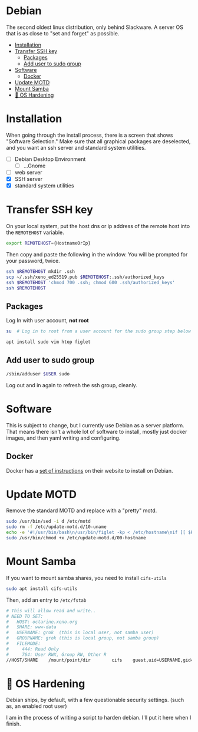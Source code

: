 # Debian <!-- omit in toc -->

The second oldest linux distribution, only behind Slackware. A server OS that is as close to "set and forget" as possible.

- [Installation](#installation)
- [Transfer SSH key](#transfer-ssh-key)
  - [Packages](#packages)
  - [Add user to sudo group](#add-user-to-sudo-group)
- [Software](#software)
  - [Docker](#docker)
- [Update MOTD](#update-motd)
- [Mount Samba](#mount-samba)
- [🚧 OS Hardening](#-os-hardening)

# Installation

When going through the install process, there is a screen that shows "Software Selection." Make sure that all graphical packages are deselected, and you want an ssh server and standard system utilities.

- [ ] Debian Desktop Environment
  - [ ] ...Gnome
- [ ] web server
- [x] SSH server
- [x] standard system utilities

# Transfer SSH key

On your local system, put the host dns or ip address of the remote host into the `REMOTEHOST` variable.

```bash
export REMOTEHOST={HostnameOrIp}
```

Then copy and paste the following in the window. You will be prompted for your password, twice.

```bash
ssh $REMOTEHOST mkdir .ssh
scp ~/.ssh/xeno_ed25519.pub $REMOTEHOST:.ssh/authorized_keys
ssh $REMOTEHOST 'chmod 700 .ssh; chmod 600 .ssh/authorized_keys'
ssh $REMOTEHOST
```

## Packages

Log In with user account, **not root**

```bash
su  # Log in to root from a user account for the sudo group step below
```

```bash
apt install sudo vim htop figlet
```

## Add user to sudo group

```bash
/sbin/adduser $USER sudo
```

Log out and in again to refresh the ssh group, cleanly.

# Software

This is subject to change, but I currently use Debian as a server platform. That means there isn't a whole lot of software to install, mostly just docker images, and then yaml writing and configuring.

## Docker

Docker has a [set of instructions](https://docs.docker.com/engine/install/debian/) on their website to install on Debian.

# Update MOTD

Remove the standard MOTD and replace with a "pretty" motd.

```bash
sudo /usr/bin/sed -i d /etc/motd
sudo rm -f /etc/update-motd.d/10-uname
echo -e '#!/usr/bin/bash\n/usr/bin/figlet -kp < /etc/hostname\nif [[ $HOSTNAME =~ [g|j|p|q] ]]; then /usr/bin/echo ""; fi' |sudo tee /etc/update-motd.d/00-hostname
sudo /usr/bin/chmod +x /etc/update-motd.d/00-hostname
```

# Mount Samba

If you want to mount samba shares, you need to install `cifs-utils`

```bash
sudo apt install cifs-utils
```

Then, add an entry to `/etc/fstab`

```bash
# This will allow read and write..
# NEED TO SET:
#   HOST: octarine.xeno.org
#   SHARE: www-data
#   USERNAME: grok  (this is local user, not samba user)
#   GROUPNAME: grok (this is local group, not samba group)
#   FILEMODE:
#     444: Read Only
#     764: User RWX, Group RW, Other R
//HOST/SHARE	/mount/point/dir		cifs	guest,uid=USERNAME,gid=GROUPNAME,file_mode=FILEMODE	0	0
```

# 🚧 OS Hardening

Debian ships, by default, with a few questionable security settings. (such as, an enabled root user)

I am in the process of writing a script to harden debian. I'll put it here when I finish.
